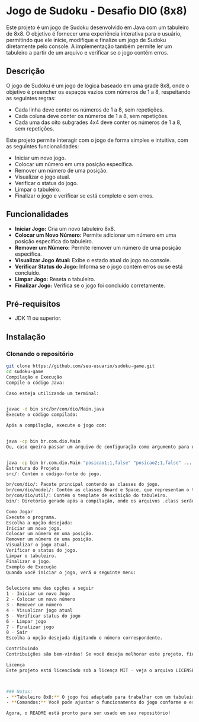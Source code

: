 # Jogo de Sudoku - Desafio DIO (8x8)

Este projeto é um jogo de Sudoku desenvolvido em Java com um tabuleiro de 8x8. O objetivo é fornecer uma experiência interativa para o usuário, permitindo que ele inicie, modifique e finalize um jogo de Sudoku diretamente pelo console. A implementação também permite ler um tabuleiro a partir de um arquivo e verificar se o jogo contém erros.

## Descrição

O jogo de Sudoku é um jogo de lógica baseado em uma grade 8x8, onde o objetivo é preencher os espaços vazios com números de 1 a 8, respeitando as seguintes regras:
- Cada linha deve conter os números de 1 a 8, sem repetições.
- Cada coluna deve conter os números de 1 a 8, sem repetições.
- Cada uma das oito subgrades 4x4 deve conter os números de 1 a 8, sem repetições.

Este projeto permite interagir com o jogo de forma simples e intuitiva, com as seguintes funcionalidades:

- Iniciar um novo jogo.
- Colocar um número em uma posição específica.
- Remover um número de uma posição.
- Visualizar o jogo atual.
- Verificar o status do jogo.
- Limpar o tabuleiro.
- Finalizar o jogo e verificar se está completo e sem erros.

## Funcionalidades

- **Iniciar Jogo:** Cria um novo tabuleiro 8x8.
- **Colocar um Novo Número:** Permite adicionar um número em uma posição específica do tabuleiro.
- **Remover um Número:** Permite remover um número de uma posição específica.
- **Visualizar Jogo Atual:** Exibe o estado atual do jogo no console.
- **Verificar Status do Jogo:** Informa se o jogo contém erros ou se está concluído.
- **Limpar Jogo:** Reseta o tabuleiro.
- **Finalizar Jogo:** Verifica se o jogo foi concluído corretamente.

## Pré-requisitos

- JDK 11 ou superior.

## Instalação

### Clonando o repositório

```bash
git clone https://github.com/seu-usuario/sudoku-game.git
cd sudoku-game
Compilação e Execução
Compile o código Java:

Caso esteja utilizando um terminal:


javac -d bin src/br/com/dio/Main.java
Execute o código compilado:

Após a compilação, execute o jogo com:


java -cp bin br.com.dio.Main
Ou, caso queira passar um arquivo de configuração como argumento para o jogo, execute:


java -cp bin br.com.dio.Main "posicao1;1,false" "posicao2;1,false" ...
Estrutura do Projeto
src/: Contém o código-fonte do jogo.

br/com/dio/: Pacote principal contendo as classes do jogo.
br/com/dio/model/: Contém as classes Board e Space, que representam o tabuleiro e as células do jogo, respectivamente.
br/com/dio/util/: Contém o template de exibição do tabuleiro.
bin/: Diretório gerado após a compilação, onde os arquivos .class serão armazenados.

Como Jogar
Execute o programa.
Escolha a opção desejada:
Iniciar um novo jogo.
Colocar um número em uma posição.
Remover um número de uma posição.
Visualizar o jogo atual.
Verificar o status do jogo.
Limpar o tabuleiro.
Finalizar o jogo.
Exemplo de Execução
Quando você iniciar o jogo, verá o seguinte menu:


Selecione uma das opções a seguir
1 - Iniciar um novo Jogo
2 - Colocar um novo número
3 - Remover um número
4 - Visualizar jogo atual
5 - Verificar status do jogo
6 - Limpar jogo
7 - Finalizar jogo
8 - Sair
Escolha a opção desejada digitando o número correspondente.

Contribuindo
Contribuições são bem-vindas! Se você deseja melhorar este projeto, fique à vontade para fazer um fork e enviar um pull request.

Licença
Este projeto está licenciado sob a licença MIT - veja o arquivo LICENSE para mais detalhes.



### Notas:
- **Tabuleiro 8x8:** O jogo foi adaptado para trabalhar com um tabuleiro 8x8, e o número máximo de 8 foi configurado para o Sudoku.
- **Comandos:** Você pode ajustar o funcionamento do jogo conforme o esperado para um tabuleiro 8x8.

Agora, o README está pronto para ser usado em seu repositório!
